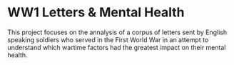 # WW1 Letters & Mental Health 

This project focuses on the annalysis of a corpus of letters sent by English 
speaking soldiers who served in the First World War in an attempt to 
understand which wartime factors had the greatest impact on their mental health.